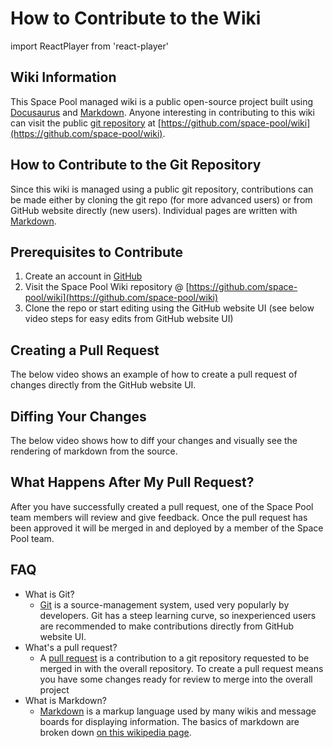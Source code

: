 # How to Contribute to the Wiki

import ReactPlayer from 'react-player'

## Wiki Information
This Space Pool managed wiki is a public open-source project built using [Docusaurus](https://docusaurus.io/) and [Markdown](https://en.wikipedia.org/wiki/Markdown). Anyone interesting in contributing to this wiki can visit the public [git repository](https://en.wikipedia.org/wiki/Git) at [https://github.com/space-pool/wiki](https://github.com/space-pool/wiki).

## How to Contribute to the Git Repository
Since this wiki is managed using a public git repository, contributions can be made either by cloning the git repo (for more advanced users) or from GitHub website directly (new users). Individual pages are written with [Markdown](https://en.wikipedia.org/wiki/Markdown).

## Prerequisites to Contribute
1. Create an account in [GitHub](https://www.github.com)
2. Visit the Space Pool Wiki repository @ [https://github.com/space-pool/wiki](https://github.com/space-pool/wiki)
3. Clone the repo or start editing using the GitHub website UI (see below video steps for easy edits from GitHub website UI)

## Creating a Pull Request
The below video shows an example of how to create a pull request of changes directly from the GitHub website UI.
<ReactPlayer controls url='../img/creating_a_pr.mp4' />

## Diffing Your Changes
The below video shows how to diff your changes and visually see the rendering of markdown from the source.
<ReactPlayer controls url='../img/diffing.mp4' />

## What Happens After My Pull Request?
After you have successfully created a pull request, one of the Space Pool team members will review and give feedback. Once the pull request has been approved it will be merged in and deployed by a member of the Space Pool team.

## FAQ
* What is Git?
   * [Git](https://en.wikipedia.org/wiki/Git) is a source-management system, used very popularly by developers. Git has a steep learning curve, so inexperienced users are recommended to make contributions directly from GitHub website UI.
* What's a pull request?
   * A [pull request](https://en.wikipedia.org/wiki/Git#Conventions) is a contribution to a git repository requested to be merged in with the overall repository. To create a pull request means you have some changes ready for review to merge into the overall project
* What is Markdown?
   * [Markdown](https://en.wikipedia.org/wiki/Markdown) is a markup language used by many wikis and message boards for displaying information. The basics of markdown are broken down [on this wikipedia page](https://en.wikipedia.org/wiki/Markdown#Examples).
